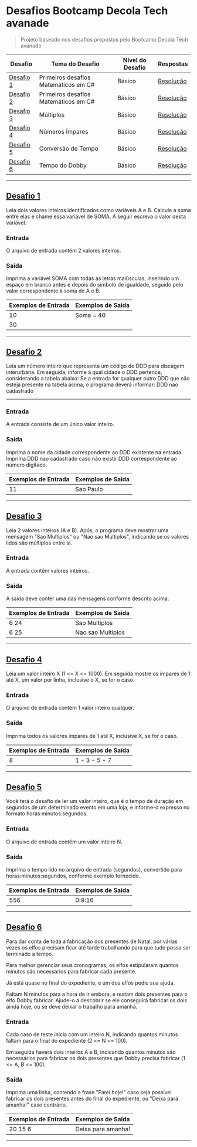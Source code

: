 # Desafios Bootcamp Decola Tech avanade
> Projeto baseado nos desafios propostos pelo Bootcamp Decola Tech avanade
<a name="ancora"></a>

|       Desafio                  |            Tema do Desafio               |  Nível do Desafio |                   Respostas                   |
|--------------------------------|------------------------------------------|-------------------|-----------------------------------------------|
|      [Desafio 1](#ancora1)     |     Primeiros desafios Matemáticos em C# |      Básico       |      [Resolução](src/desafios/desafio_1.cs)   |   
|      [Desafio 2](#ancora2)     |     Primeiros desafios Matemáticos em C# |      Básico       |      [Resolução](src/desafios/desafio-2.cs)   |   
|      [Desafio 3](#ancora3)     |     Múltiplos                            |      Básico       |      [Resolução](src/desafios/desafio_3.cs)   |
|      [Desafio 4](#ancora4)     |     Números Ímpares                      |      Básico       |      [Resolução](src/desafios/desafio_4.cs)   |
|      [Desafio 5](#ancora5)     |     Conversão de Tempo                   |      Básico       |      [Resolução](src/desafios/desafio_5.cs)   |
|      [Desafio 6](#ancora6)     |     Tempo do Dobby                       |      Básico       |      [Resolução](src/desafios/desafio_6.cs)   |

****
## <a id="ancora1"></a>[Desafio 1](#ancora)
Leia dois valores inteiros identificados como variáveis A e B. Calcule a soma entre elas e chame essa variável de SOMA.
A seguir escreva o valor desta variável.

### Entrada
O arquivo de entrada contém 2 valores inteiros.

### Saída
Imprima a variável SOMA com todas as letras maiúsculas, inserindo um espaço em branco antes e depois do símbolo de igualdade, seguido pelo valor correspondente à soma de A e B.

|  Exemplos de Entrada  |  Exemplos de Saída  |    
|-----------------------|---------------------|
|        10             |      Soma = 40      |    
|        30             |                     |
****
## <a id="ancora2"></a>[Desafio 2](#ancora2)
Leia um número inteiro que representa um código de DDD para discagem interurbana. Em seguida, informe à qual cidade o DDD pertence, considerando a tabela abaixo:
Se a entrada for qualquer outro DDD que não esteja presente na tabela acima, o programa deverá informar:
DDD nao cadastrado
****
### Entrada
A entrada consiste de um único valor inteiro.

### Saída
Imprima o nome da cidade correspondente ao DDD existente na entrada. Imprima DDD nao cadastrado caso não existir DDD correspondente ao número digitado.

|  Exemplos de Entrada  |  Exemplos de Saída  |    
|-----------------------|---------------------|
|        11             |    Sao Paulo        |    
****
## <a id="ancora3"></a>[Desafio 3](#ancora3)
Leia 2 valores inteiros (A e B). Após, o programa deve mostrar uma mensagem "Sao Multiplos" ou "Nao sao Multiplos", indicando se os valores lidos são múltiplos entre si.

### Entrada
A entrada contém valores inteiros.

### Saída
A saída deve conter uma das mensagens conforme descrito acima.

|  Exemplos de Entrada  |  Exemplos de Saída  |    
|-----------------------|---------------------|
|        6 24           |    Sao Multiplos    |    
|        6 25           |  Nao sao Multiplos  |    

****
## <a id="ancora4"></a>[Desafio 4](#ancora4)
Leia um valor inteiro X (1 <= X <= 1000). Em seguida mostre os ímpares de 1 até X, um valor por linha, inclusive o X, se for o caso.

### Entrada
O arquivo de entrada contém 1 valor inteiro qualquer.

### Saída
Imprima todos os valores ímpares de 1 até X, inclusive X, se for o caso.

|  Exemplos de Entrada  |  Exemplos de Saída  |    
|-----------------------|---------------------|
|        8              |    1 - 3 - 5 - 7    |

****
## <a id="ancora5"></a>[Desafio 5](#ancora5)
Você terá o desafio de ler um valor inteiro, que é o tempo de duração em segundos de um determinado evento em uma loja, e informe-o expresso no formato horas:minutos:segundos.

### Entrada
O arquivo de entrada contém um valor inteiro N.

### Saída
Imprima o tempo lido no arquivo de entrada (segundos), convertido para horas:minutos:segundos, conforme exemplo fornecido.

|  Exemplos de Entrada  |  Exemplos de Saída  |    
|-----------------------|---------------------|
|        556              |    0:9:16    |

****
## <a id="ancora6"></a>[Desafio 6](#ancora6)
Para dar conta de toda a fabricação dos presentes de Natal, por várias vezes os elfos precisam ficar até tarde trabalhando para que tudo possa ser terminado a tempo.

Para melhor gerenciar seus cronogramas, os elfos estipularam quantos minutos são necessários para fabricar cada presente.

Já está quase no final do expediente, e um dos elfos pediu sua ajuda.

Faltam N minutos para a hora de ir embora, e restam dois presentes para o elfo Dobby fabricar. Ajude-o a descobrir se ele conseguirá fabricar os dois ainda hoje, ou se deve deixar o trabalho para amanhã.

### Entrada
Cada caso de teste inicia com um inteiro N, indicando quantos minutos faltam para o final do expediente (2 <= N <= 100).

Em seguida haverá dois inteiros A e B, indicando quantos minutos são necessários para fabricar os dois presentes que Dobby precisa fabricar (1 <= A, B <= 100).

### Saída
Imprima uma linha, contendo a frase "Farei hoje!" caso seja possível fabricar os dois presentes antes do final do expediente, ou "Deixa para amanha!" caso contrário.

|  Exemplos de Entrada  |  Exemplos de Saída  |    
|-----------------------|---------------------|
|        20 15 6        |  Deixa para amanha! |

****